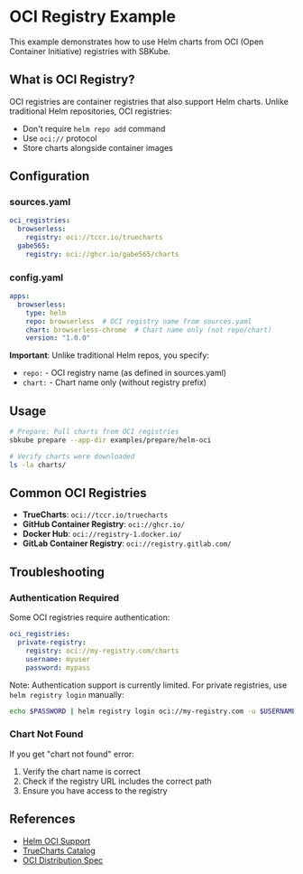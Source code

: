 # OCI Registry Example

This example demonstrates how to use Helm charts from OCI (Open Container Initiative) registries with SBKube.

## What is OCI Registry?

OCI registries are container registries that also support Helm charts. Unlike traditional Helm repositories, OCI registries:
- Don't require `helm repo add` command
- Use `oci://` protocol
- Store charts alongside container images

## Configuration

### sources.yaml

```yaml
oci_registries:
  browserless:
    registry: oci://tccr.io/truecharts
  gabe565:
    registry: oci://ghcr.io/gabe565/charts
```

### config.yaml

```yaml
apps:
  browserless:
    type: helm
    repo: browserless  # OCI registry name from sources.yaml
    chart: browserless-chrome  # Chart name only (not repo/chart)
    version: "1.0.0"
```

**Important**: Unlike traditional Helm repos, you specify:
- `repo:` - OCI registry name (as defined in sources.yaml)
- `chart:` - Chart name only (without registry prefix)

## Usage

```bash
# Prepare: Pull charts from OCI registries
sbkube prepare --app-dir examples/prepare/helm-oci

# Verify charts were downloaded
ls -la charts/
```

## Common OCI Registries

- **TrueCharts**: `oci://tccr.io/truecharts`
- **GitHub Container Registry**: `oci://ghcr.io/`
- **Docker Hub**: `oci://registry-1.docker.io/`
- **GitLab Container Registry**: `oci://registry.gitlab.com/`

## Troubleshooting

### Authentication Required

Some OCI registries require authentication:

```yaml
oci_registries:
  private-registry:
    registry: oci://my-registry.com/charts
    username: myuser
    password: mypass
```

Note: Authentication support is currently limited. For private registries, use `helm registry login` manually:

```bash
echo $PASSWORD | helm registry login oci://my-registry.com -u $USERNAME --password-stdin
```

### Chart Not Found

If you get "chart not found" error:
1. Verify the chart name is correct
2. Check if the registry URL includes the correct path
3. Ensure you have access to the registry

## References

- [Helm OCI Support](https://helm.sh/docs/topics/registries/)
- [TrueCharts Catalog](https://truecharts.org/)
- [OCI Distribution Spec](https://github.com/opencontainers/distribution-spec)
